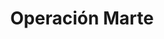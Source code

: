 ﻿---
title: "Operación Marte"
permalink: periodes_858.html
layout: periode
dataInici: 1942-11-25
dataFi: 1942-12-20
sidebar: periodes
pares:
  - 351:
    title: "Gran Guerra Patria"
    dataInici: "(1941-06-22)"
    dataFi: "(1945-05-07)"

fills:
jocsPrincipals:
jocsEscenaris:
jocsEpoca:
jocsEpocaEscenaris:
---
